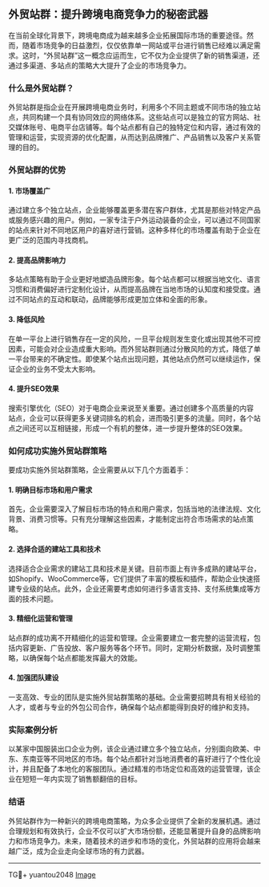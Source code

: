 ## 外贸站群：提升跨境电商竞争力的秘密武器

在当前全球化背景下，跨境电商成为越来越多企业拓展国际市场的重要途径。然而，随着市场竞争的日益激烈，仅仅依靠单一网站或平台进行销售已经难以满足需求。这时，“外贸站群”这一概念应运而生，它不仅为企业提供了新的销售渠道，还通过多渠道、多站点的策略大大提升了企业的市场竞争力。

### 什么是外贸站群？

外贸站群是指企业在开展跨境电商业务时，利用多个不同主题或不同市场的独立站点，共同构建一个具有协同效应的网络体系。这些站点可以是独立的官方网站、社交媒体账号、电商平台店铺等。每个站点都有自己的独特定位和内容，通过有效的管理和运营，实现资源的优化配置，从而达到品牌推广、产品销售以及客户关系管理的目的。

### 外贸站群的优势

#### 1. 市场覆盖广

通过建立多个独立站点，企业能够覆盖更多潜在客户群体，尤其是那些对特定产品或服务感兴趣的用户。例如，一家专注于户外运动装备的企业，可以通过不同国家的站点来针对不同地区用户的喜好进行营销。这种多样化的市场覆盖有助于企业在更广泛的范围内寻找商机。

#### 2. 提高品牌影响力

多站点策略有助于企业更好地塑造品牌形象。每个站点都可以根据当地文化、语言习惯和消费偏好进行定制化设计，从而提高品牌在当地市场的认知度和接受度。通过不同站点的互动和联动，品牌能够形成更加立体和全面的形象。

#### 3. 降低风险

在单一平台上进行销售存在一定的风险，一旦平台规则发生变化或出现其他不可控因素，可能会对企业造成重大影响。而外贸站群则通过分散风险的方式，降低了单一平台带来的不确定性。即使某个站点出现问题，其他站点仍然可以继续运作，保证企业的业务不受太大影响。

#### 4. 提升SEO效果

搜索引擎优化（SEO）对于电商企业来说至关重要。通过创建多个高质量的内容站点，企业可以获得更多关键词排名的机会，进而吸引更多的流量。同时，各个站点之间还可以互相链接，形成一个有机的整体，进一步提升整体的SEO效果。

### 如何成功实施外贸站群策略

要成功实施外贸站群策略，企业需要从以下几个方面着手：

#### 1. 明确目标市场和用户需求

首先，企业需要深入了解目标市场的特点和用户需求，包括当地的法律法规、文化背景、消费习惯等。只有充分理解这些因素，才能制定出符合市场需求的站点策略。

#### 2. 选择合适的建站工具和技术

选择适合企业需求的建站工具和技术是关键。目前市面上有许多成熟的建站平台，如Shopify、WooCommerce等，它们提供了丰富的模板和插件，帮助企业快速搭建专业级的站点。此外，企业还需要考虑如何进行多语言支持、支付系统集成等方面的技术问题。

#### 3. 精细化运营和管理

站点群的成功离不开精细化的运营和管理。企业需要建立一套完整的运营流程，包括内容更新、广告投放、客户服务等各个环节。同时，定期分析数据，及时调整策略，以确保每个站点都能发挥最大的效能。

#### 4. 加强团队建设

一支高效、专业的团队是实施外贸站群策略的基础。企业需要招聘具有相关经验的人才，或者与专业的外包公司合作，确保每个站点都能得到良好的维护和支持。

### 实际案例分析

以某家中国服装出口企业为例，该企业通过建立多个独立站点，分别面向欧美、中东、东南亚等不同地区的市场。每个站点都针对当地消费者的喜好进行了个性化设计，并且配备了本地化的客服团队。通过精准的市场定位和高效的运营管理，该企业在短短一年内实现了销售额翻倍的目标。

### 结语

外贸站群作为一种新兴的跨境电商策略，为众多企业提供了全新的发展机遇。通过合理规划和有效执行，企业不仅可以扩大市场份额，还能显著提升自身的品牌影响力和市场竞争力。未来，随着技术的进步和市场的变化，外贸站群的应用将会越来越广泛，成为企业走向全球市场的有力武器。

---

TG💪+ yuantou2048  [Image](https://github.com/user-attachments/assets/42a5a4a5-fea9-4a1d-8aa0-73e57e430cca)